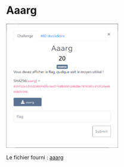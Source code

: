 # Aaarg

<img alt="énoncé du challenge" src="énoncé.png" width=300>

Le fichier fourni : [aaarg](aaarg)

